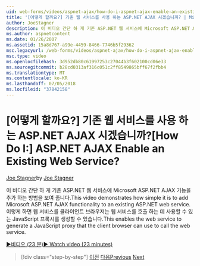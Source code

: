```yaml
---
uid: web-forms/videos/aspnet-ajax/how-do-i-aspnet-ajax-enable-an-existing-web-service
title: '[어떻게 할까요?] 기존 웹 서비스를 사용 하는 ASP.NET AJAX 시겠습니까? | Microsoft 문서'
author: JoeStagner
description: 이 비디오 간단 하 게 기존 ASP.NET 웹 서비스에 Microsoft ASP.NET AJAX 기능을 추가 하는 방법을 보여 줍니다. 이 통해 웹 서비스를 생성 하는 중...
ms.author: aspnetcontent
ms.date: 01/26/2007
ms.assetid: 15a8d767-a99e-4459-8466-7746b5f29362
msc.legacyurl: /web-forms/videos/aspnet-ajax/how-do-i-aspnet-ajax-enable-an-existing-web-service
msc.type: video
ms.openlocfilehash: 3d952db80c61997253c27044b3f602100cd06e33
ms.sourcegitcommit: b28cd0313af316c051c2ff8549865bff67f2fbb4
ms.translationtype: MT
ms.contentlocale: ko-KR
ms.lasthandoff: 07/05/2018
ms.locfileid: "37842158"
---
```

<a name="how-do-i-aspnet-ajax-enable-an-existing-web-service"></a><span data-ttu-id="f13d0-105">[어떻게 할까요?] 기존 웹 서비스를 사용 하는 ASP.NET AJAX 시겠습니까?</span><span class="sxs-lookup"><span data-stu-id="f13d0-105">[How Do I:] ASP.NET AJAX Enable an Existing Web Service?</span></span>
====================
<span data-ttu-id="f13d0-106">[Joe Stagner](https://github.com/JoeStagner)</span><span class="sxs-lookup"><span data-stu-id="f13d0-106">by [Joe Stagner](https://github.com/JoeStagner)</span></span>

<span data-ttu-id="f13d0-107">이 비디오 간단 하 게 기존 ASP.NET 웹 서비스에 Microsoft ASP.NET AJAX 기능을 추가 하는 방법을 보여 줍니다.</span><span class="sxs-lookup"><span data-stu-id="f13d0-107">This video demonstrates how simple it is to add Microsoft ASP.NET AJAX functionality to an existing ASP.NET web service.</span></span> <span data-ttu-id="f13d0-108">이렇게 하면 웹 서비스를 클라이언트 브라우저는 웹 서비스를 호출 하는 데 사용할 수 있는 JavaScript 프록시를 생성할 수 있습니다.</span><span class="sxs-lookup"><span data-stu-id="f13d0-108">This enables the web service to generate a JavaScript proxy that the client browser can use to call the web service.</span></span>

[<span data-ttu-id="f13d0-109">&#9654;비디오 (23 분)</span><span class="sxs-lookup"><span data-stu-id="f13d0-109">&#9654; Watch video (23 minutes)</span></span>](https://channel9.msdn.com/Blogs/ASP-NET-Site-Videos/how-do-i-aspnet-ajax-enable-an-existing-web-service)

> [!div class="step-by-step"]
> <span data-ttu-id="f13d0-110">[이전](how-do-i-add-aspnet-ajax-features-to-an-existing-web-application.md)
> [다음](how-do-i-use-the-aspnet-ajax-client-library-controls.md)</span><span class="sxs-lookup"><span data-stu-id="f13d0-110">[Previous](how-do-i-add-aspnet-ajax-features-to-an-existing-web-application.md)
[Next](how-do-i-use-the-aspnet-ajax-client-library-controls.md)</span></span>
